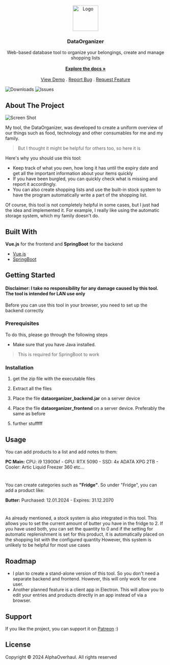 <br/>
<p align="center">
  <a href="https://github.com/AlphaOverhaul/DataOrganizer">
    <img src="images/logo.png" alt="Logo" width="80" height="80">
  </a>

  <h3 align="center">DataOrganizer</h3>

  <p align="center">
    Web-based database tool to organize your belongings, create and manage shopping lists
    <br/>
    <br/>
    <a href="https://github.com/AlphaOverhaul/DataOrganizer"><strong>Explore the docs »</strong></a>
    <br/>
    <br/>
    <a href="https://github.com/AlphaOverhaul/DataOrganizer">View Demo</a>
    .
    <a href="https://github.com/AlphaOverhaul/DataOrganizer/issues">Report Bug</a>
    .
    <a href="https://github.com/AlphaOverhaul/DataOrganizer/issues">Request Feature</a>
  </p>
</p>

![Downloads](https://img.shields.io/github/downloads/AlphaOverhaul/DataOrganizer/total) ![Issues](https://img.shields.io/github/issues/AlphaOverhaul/DataOrganizer) 

## About The Project

![Screen Shot](images/screenshot.png)

My tool, the DataOrganizer, was developed to create a uniform overview of our things such as food, technology and other consumables for me and my family.

> But I thought it might be helpful for others too, so here it is

Here's why you should use this tool:

* Keep track of what you own, how long it has until the expiry date and get all the important information about your items quickly
* If you have been burgled, you can quickly check what is missing and report it accordingly.
* You can also create shopping lists and use the built-in stock system to have the program automatically write a part of the shopping list.

Of course, this tool is not completely helpful in some cases, but I just had the idea and implemented it. For example, I really like using the automatic storage system, which my family doesn't do.

## Built With

**Vue.js** for the frontend and **SpringBoot** for the backend

* [Vue.js](https://vuejs.org/)
* [SpringBoot](https://spring.io/)

## Getting Started
#### Disclaimer: I take no responsibility for any damage caused by this tool. The tool is intended for LAN use only
Before you can use this tool in your browser, you need to set up the backend correctly

### Prerequisites

To do this, please go through the following steps

* Make sure that you have Java installed.
> This is required for SpringBoot to work

### Installation

1. get the zip file with the executable files
   
3. Extract all the files

4. Place the file **dataorganizer_backend.jar** on a server device

4. Place the file **dataorganizer_frontend** on a server device. Preferably the same as before

5. further stufffff

## Usage

You can add products to a list and add notes to them:

**PC Main:**  CPU: i9 13900kf - GPU: RTX 5090 - SSD: 4x ADATA XPG 2TB - Cooler: Artic Liquid Freezer 360 etc...
#
You can create categories such as **"Fridge"**.
So under "Fridge", you can add a product like:

**Butter:** Purchased: 12.01.2024 - Expires: 31.12.2070
#
As already mentioned, a stock system is also integrated in this tool. This allows you to set the current amount of butter you have in the fridge to 2. If you have used both, you can set the quantity to 0 and if the setting for automatic replenishment is set for this product, it is automatically placed on the shopping list with the configured quantity
However, this system is unlikely to be helpful for most use cases

## Roadmap
* I plan to create a stand-alone version of this tool. So you don't need a separate backend and frontend. However, this will only work for one user.
* Another planned feature is a client app in Electron. This will allow you to edit your entries and products directly in an app instead of via a browser.

## Support
If you like the project, you can support it on <a href="https://github.com/AlphaOverhaul/DataOrganizer/issues">Patreon</a> :)

## License

Copyright © 2024 AlphaOverhaul. All rights reserved
